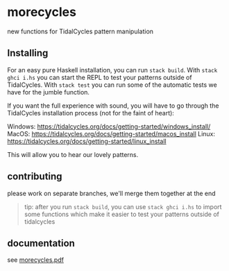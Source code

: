 # morecycles

new functions for TidalCycles pattern manipulation

## Installing

For an easy pure Haskell installation, you can run `stack build`. With `stack ghci i.hs` you can start the REPL to test your patterns outside of TidalCycles.
With `stack test` you can run some of the automatic tests we have for the jumble function.

If you want the full experience with sound, you will have to go through the TidalCycles installation process (not for the faint of heart):

Windows: https://tidalcycles.org/docs/getting-started/windows_install/
MacOS: https://tidalcycles.org/docs/getting-started/macos_install
Linux: https://tidalcycles.org/docs/getting-started/linux_install

This will allow you to hear our lovely patterns.

## contributing

please work on separate branches, we'll merge them together at the end

> tip: after you run `stack build`, you can use `stack ghci i.hs` to import some functions which make it easier to test your patterns outside of tidalcycles

## documentation

see [morecycles.pdf](morecycles.pdf)
